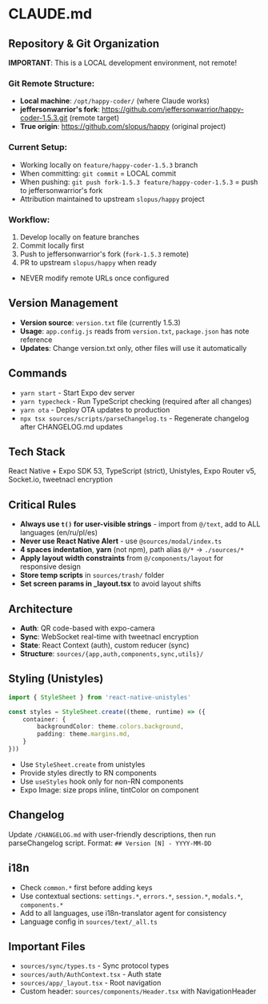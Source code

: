 # CLAUDE.md

## Repository & Git Organization
**IMPORTANT**: This is a LOCAL development environment, not remote!

### Git Remote Structure:
- **Local machine**: `/opt/happy-coder/` (where Claude works)
- **jeffersonwarrior's fork**: https://github.com/jeffersonwarrior/happy-coder-1.5.3.git (remote target)
- **True origin**: https://github.com/slopus/happy (original project)

### Current Setup:
- Working locally on `feature/happy-coder-1.5.3` branch
- When committing: `git commit` = LOCAL commit
- When pushing: `git push fork-1.5.3 feature/happy-coder-1.5.3` = push to jeffersonwarrior's fork
- Attribution maintained to upstream `slopus/happy` project

### Workflow:
1. Develop locally on feature branches
2. Commit locally first
3. Push to jeffersonwarrior's fork (`fork-1.5.3` remote)
4. PR to upstream `slopus/happy` when ready
- NEVER modify remote URLs once configured

## Version Management
- **Version source**: `version.txt` file (currently 1.5.3)
- **Usage**: `app.config.js` reads from `version.txt`, `package.json` has note reference
- **Updates**: Change version.txt only, other files will use it automatically

## Commands
- `yarn start` - Start Expo dev server
- `yarn typecheck` - Run TypeScript checking (required after all changes)
- `yarn ota` - Deploy OTA updates to production
- `npx tsx sources/scripts/parseChangelog.ts` - Regenerate changelog after CHANGELOG.md updates

## Tech Stack
React Native + Expo SDK 53, TypeScript (strict), Unistyles, Expo Router v5, Socket.io, tweetnacl encryption

## Critical Rules
- **Always use `t()` for user-visible strings** - import from `@/text`, add to ALL languages (en/ru/pl/es)
- **Never use React Native Alert** - use `@sources/modal/index.ts`
- **4 spaces indentation**, **yarn** (not npm), path alias `@/*` → `./sources/*`
- **Apply layout width constraints** from `@/components/layout` for responsive design
- **Store temp scripts** in `sources/trash/` folder
- **Set screen params in _layout.tsx** to avoid layout shifts

## Architecture
- **Auth**: QR code-based with expo-camera
- **Sync**: WebSocket real-time with tweetnacl encryption
- **State**: React Context (auth), custom reducer (sync)
- **Structure**: `sources/{app,auth,components,sync,utils}/`

## Styling (Unistyles)
```typescript
import { StyleSheet } from 'react-native-unistyles'

const styles = StyleSheet.create((theme, runtime) => ({
    container: {
        backgroundColor: theme.colors.background,
        padding: theme.margins.md,
    }
}))
```
- Use `StyleSheet.create` from unistyles
- Provide styles directly to RN components
- Use `useStyles` hook only for non-RN components
- Expo Image: size props inline, tintColor on component

## Changelog
Update `/CHANGELOG.md` with user-friendly descriptions, then run parseChangelog script. Format: `## Version [N] - YYYY-MM-DD`

## i18n
- Check `common.*` first before adding keys
- Use contextual sections: `settings.*`, `errors.*`, `session.*`, `modals.*`, `components.*`
- Add to all languages, use i18n-translator agent for consistency
- Language config in `sources/text/_all.ts`

## Important Files
- `sources/sync/types.ts` - Sync protocol types
- `sources/auth/AuthContext.tsx` - Auth state
- `sources/app/_layout.tsx` - Root navigation
- Custom header: `sources/components/Header.tsx` with NavigationHeader
